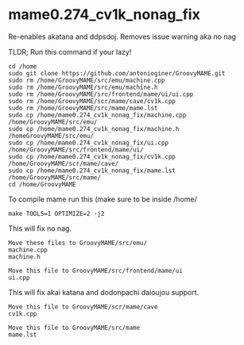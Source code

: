 # mame0.274_cv1k_nonag_fix
Re-enables akatana and ddpsdoj. Removes issue warning aka no nag

TLDR; Run this command if your lazy!
```
cd /home
sudo git clone https://github.com/antonioginer/GroovyMAME.git
sudo rm /home/GroovyMAME/src/emu/machine.cpp
sudo rm /home/GroovyMAME/src/emu/machine.h
sudo rm /home/GroovyMAME/src/frontend/mame/ui/ui.cpp
sudo rm /home/GroovyMAME/scr/mame/cave/cv1k.cpp
sudo rm /home/GroovyMAME/src/mame/mame.lst
sudo cp /home/mame0.274_cv1k_nonag_fix/machine.cpp /home/GroovyMAME/src/emu/
sudo cp /home/mame0.274_cv1k_nonag_fix/machine.h /homeGroovyMAME/src/emu/
sudo cp /home/mame0.274_cv1k_nonag_fix/ui.cpp /home/GroovyMAME/src/frontend/mame/ui/
sudo cp /home/mame0.274_cv1k_nonag_fix/cv1k.cpp /home/GroovyMAME/scr/mame/cave/
sudo cp /home/mame0.274_cv1k_nonag_fix/mame.lst /home/GroovyMAME/src/mame/
cd /home/GroovyMAME
```
To compile mame run this (make sure to be inside /home/
```
make TOOLS=1 OPTIMIZE=2 -j2
```

This will fix no nag.
```
Move these files to GroovyMAME/src/emu/
machine.cpp
machine.h

Move this file to GroovyMAME/src/frontend/mame/ui
ui.cpp
```
This will fix akai katana and dodonpachi daioujou support.
```
Move this file to GroovyMAME/scr/mame/cave
cv1k.cpp

Move this file to GroovyMAME/src/mame
mame.lst
```


